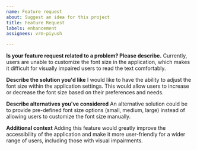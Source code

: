```yaml
---
name: Feature request
about: Suggest an idea for this project
title: Feature Request
labels: enhancement
assignees: vrm-piyush

---
```


**Is your feature request related to a problem? Please describe.**
Currently, users are unable to customize the font size in the application, which makes it difficult for visually impaired users to read the text comfortably.

**Describe the solution you'd like**
I would like to have the ability to adjust the font size within the application settings. This would allow users to increase or decrease the font size based on their preferences and needs.

**Describe alternatives you've considered**
An alternative solution could be to provide pre-defined font size options (small, medium, large) instead of allowing users to customize the font size manually.

**Additional context**
Adding this feature would greatly improve the accessibility of the application and make it more user-friendly for a wider range of users, including those with visual impairments.

